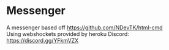 # Messenger
A messenger based off https://github.com/NDevTK/html-cmd  
Using webshockets provided by heroku
Discord: https://discord.gg/YFkmVZX
